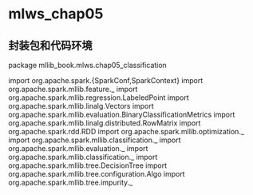 # mlws_chap05

## 封装包和代码环境
package mllib_book.mlws.chap05_classification

import org.apache.spark.{SparkConf,SparkContext}
import org.apache.spark.mllib.feature._
import org.apache.spark.mllib.regression.LabeledPoint
import org.apache.spark.mllib.linalg.Vectors
import org.apache.spark.mllib.evaluation.BinaryClassificationMetrics
import org.apache.spark.mllib.linalg.distributed.RowMatrix
import org.apache.spark.rdd.RDD
import org.apache.spark.mllib.optimization._
import org.apache.spark.mllib.classification._
import org.apache.spark.mllib.evaluation._
import org.apache.spark.mllib.classification._
import org.apache.spark.mllib.tree.DecisionTree
import org.apache.spark.mllib.tree.configuration.Algo
import org.apache.spark.mllib.tree.impurity._


